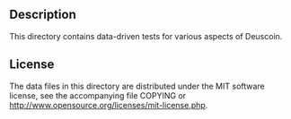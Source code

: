 Description
------------

This directory contains data-driven tests for various aspects of Deuscoin.

License
--------

The data files in this directory are distributed under the MIT software
license, see the accompanying file COPYING or
http://www.opensource.org/licenses/mit-license.php.

